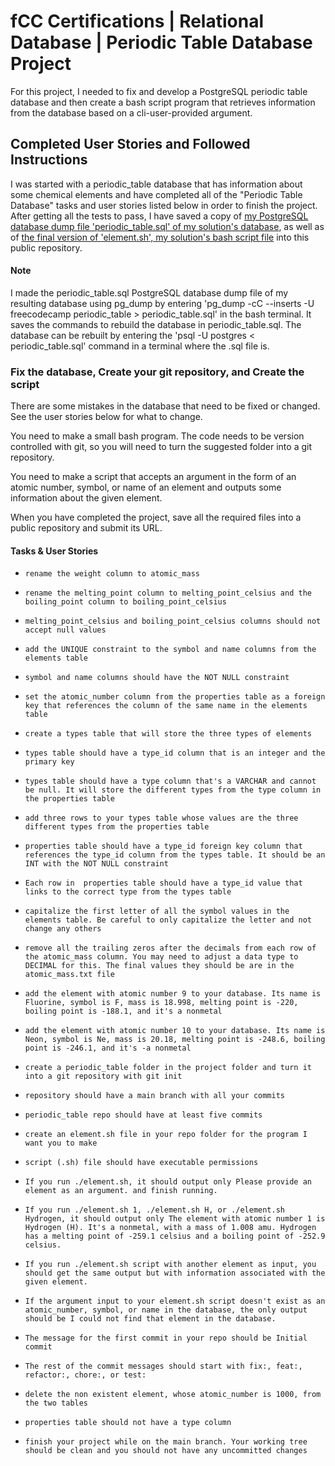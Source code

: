 # fCC Certifications | Relational Database |  Periodic Table Database Project
 For this project, I needed to fix and develop a PostgreSQL periodic table database and then create a bash script program that retrieves information from the database based on a cli-user-provided argument.

## Completed User Stories and Followed Instructions

I was started with a periodic_table database that has information about some chemical elements and have completed all of the "Periodic Table Database" tasks and user stories listed below in order to finish the project. After getting all the tests to pass, I have saved a copy of [my PostgreSQL database dump file 'periodic_table.sql' of my solution's database](https://github.com/Rami24t/Periodic-Table-Database/blob/main/periodic_table.sql), as well as of [the final version of 'element.sh', my solution's bash script file](https://github.com/Rami24t/Periodic-Table-Database/blob/main/element.sh) into this public repository.


#### Note

I made the periodic_table.sql PostgreSQL database dump file of my resulting database using pg_dump by entering 'pg_dump -cC --inserts -U freecodecamp periodic_table > periodic_table.sql' in the bash terminal. It saves the commands to rebuild the database in periodic_table.sql. The database can be rebuilt by entering the 'psql -U postgres < periodic_table.sql' command in a terminal where the .sql file is.


### Fix the database, Create your git repository, and Create the script

There are some mistakes in the database that need to be fixed or changed. See the user stories below for what to change.

You need to make a small bash program. The code needs to be version controlled with git, so you will need to turn the suggested folder into a git repository.

You need to make a script that accepts an argument in the form of an atomic number, symbol, or name of an element and outputs some information about the given element.

When you have completed the project, save all the required files into a public repository and submit its URL.


#### Tasks & User Stories

-     rename the weight column to atomic_mass
-     rename the melting_point column to melting_point_celsius and the boiling_point column to boiling_point_celsius
-     melting_point_celsius and boiling_point_celsius columns should not accept null values
-     add the UNIQUE constraint to the symbol and name columns from the elements table
-     symbol and name columns should have the NOT NULL constraint
-     set the atomic_number column from the properties table as a foreign key that references the column of the same name in the elements table
-     create a types table that will store the three types of elements
-     types table should have a type_id column that is an integer and the primary key
-     types table should have a type column that's a VARCHAR and cannot be null. It will store the different types from the type column in the properties table
-     add three rows to your types table whose values are the three different types from the properties table
-     properties table should have a type_id foreign key column that references the type_id column from the types table. It should be an INT with the NOT NULL constraint
-     Each row in  properties table should have a type_id value that links to the correct type from the types table
-     capitalize the first letter of all the symbol values in the elements table. Be careful to only capitalize the letter and not change any others
-     remove all the trailing zeros after the decimals from each row of the atomic_mass column. You may need to adjust a data type to DECIMAL for this. The final values they should be are in the atomic_mass.txt file
-     add the element with atomic number 9 to your database. Its name is Fluorine, symbol is F, mass is 18.998, melting point is -220, boiling point is -188.1, and it's a nonmetal
-     add the element with atomic number 10 to your database. Its name is Neon, symbol is Ne, mass is 20.18, melting point is -248.6, boiling point is -246.1, and it's -a nonmetal
-     create a periodic_table folder in the project folder and turn it into a git repository with git init
-     repository should have a main branch with all your commits
-     periodic_table repo should have at least five commits
-     create an element.sh file in your repo folder for the program I want you to make
-     script (.sh) file should have executable permissions
-     If you run ./element.sh, it should output only Please provide an element as an argument. and finish running.
-     If you run ./element.sh 1, ./element.sh H, or ./element.sh Hydrogen, it should output only The element with atomic number 1 is Hydrogen (H). It's a nonmetal, with a mass of 1.008 amu. Hydrogen has a melting point of -259.1 celsius and a boiling point of -252.9 celsius.
-     If you run ./element.sh script with another element as input, you should get the same output but with information associated with the given element.
-     If the argument input to your element.sh script doesn't exist as an atomic_number, symbol, or name in the database, the only output should be I could not find that element in the database.
-     The message for the first commit in your repo should be Initial commit
-     The rest of the commit messages should start with fix:, feat:, refactor:, chore:, or test:
-     delete the non existent element, whose atomic_number is 1000, from the two tables
-     properties table should not have a type column
-     finish your project while on the main branch. Your working tree should be clean and you should not have any uncommitted changes
